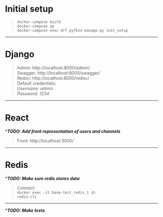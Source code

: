 # Initial setup

>`docker-compose build`<br>
`docker-compose up`<br>
`docker-compose exec drf python manage.py init_setup`
<hr>

# Django
>Admin: http://localhost:8000/admin/ <br>
Swagger: http://localhost:8000/swagger/ <br>
Redoc: http://localhost:8000/redoc/ <br>
Default credentials: <br>
*Username: admin* <br>
*Password: 1234* <br>
<hr>


# React
****TODO: Add front representation of users and channels***
>Front: http://localhost:3000/ <br>
<hr>

# Redis
****TODO: Make sure redis stores data***
>Connect: <br>
`docker exec -it base-test_redis_1 sh` <br>
`redis-cli`
<hr>

****TODO: Make tests***
